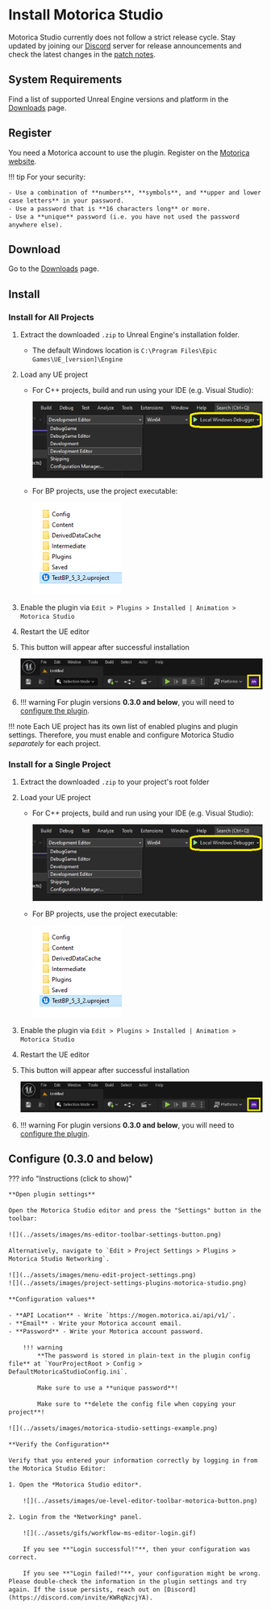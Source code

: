 # Install Motorica Studio

Motorica Studio currently does not follow a strict release cycle. Stay updated by joining our [Discord](https://discord.com/invite/KWRqNzcjYA) server for release announcements and check the latest changes in the [patch notes](../changelog.md).

## System Requirements

Find a list of supported Unreal Engine versions and platform in the [Downloads](../downloads.md) page.

## Register

You need a Motorica account to use the plugin. Register on the [Motorica website](https://www.motorica.ai/).

!!! tip
    For your security:

    - Use a combination of **numbers**, **symbols**, and **upper and lower case letters** in your password.
    - Use a password that is **16 characters long** or more.
    - Use a **unique** password (i.e. you have not used the password anywhere else).

## Download

Go to the [Downloads](../downloads.md) page.

## Install
### Install for All Projects

1. Extract the downloaded `.zip` to Unreal Engine's installation folder.
    - The default Windows location is `C:\Program Files\Epic Games\UE_[version]\Engine`
2. Load any UE project
      - For C++ projects, build and run using your IDE (e.g. Visual Studio):

        ![](../assets/images/open-project-cpp.png)

      - For BP projects, use the project executable:        

        ![](../assets/images/open-project-bp.png)

3. Enable the plugin via `Edit > Plugins > Installed | Animation > Motorica Studio`
4. Restart the UE editor
5. This button will appear after successful installation

    ![](../assets/images/ue-level-editor-toolbar-motorica-button.png)

6. !!! warning
    For plugin versions **0.3.0 and below**, you will need to [configure the plugin](#configure-030-and-below).

!!! note
    Each UE project has its own list of enabled plugins and plugin settings. Therefore, you must enable and configure Motorica Studio *separately* for each project.

### Install for a Single Project

1. Extract the downloaded `.zip` to your project's root folder
2. Load your UE project
      - For C++ projects, build and run using your IDE (e.g. Visual Studio):

        ![](../assets/images/open-project-cpp.png)

      - For BP projects, use the project executable:

        ![](../assets/images/open-project-bp.png)

3. Enable the plugin via `Edit > Plugins > Installed | Animation > Motorica Studio`
4. Restart the UE editor
5. This button will appear after successful installation

    ![](../assets/images/ue-level-editor-toolbar-motorica-button.png)

6. !!! warning
    For plugin versions **0.3.0 and below**, you will need to [configure the plugin](#configure-030-and-below).

## Configure (0.3.0 and below)

??? info "Instructions (click to show)"

    **Open plugin settings**

    Open the Motorica Studio editor and press the "Settings" button in the toolbar:

    ![](../assets/images/ms-editor-toolbar-settings-button.png)

    Alternatively, navigate to `Edit > Project Settings > Plugins > Motorica Studio Networking`.

    ![](../assets/images/menu-edit-project-settings.png)
    ![](../assets/images/project-settings-plugins-motorica-studio.png)

    **Configuration values**

    - **API Location** - Write `https://mogen.motorica.ai/api/v1/`.
    - **Email** - Write your Motorica account email.
    - **Password** - Write your Motorica account password.

        !!! warning
            **The password is stored in plain-text in the plugin config file** at `YourProjectRoot > Config > DefaultMotoricaStudioConfig.ini`.
            
            Make sure to use a **unique password**!

            Make sure to **delete the config file when copying your project**!

    ![](../assets/images/motorica-studio-settings-example.png)

    **Verify the Configuration**

    Verify that you entered your information correctly by logging in from the Motorica Studio Editor:

    1. Open the *Motorica Studio editor*.

        ![](../assets/images/ue-level-editor-toolbar-motorica-button.png)

    2. Login from the *Networking* panel. 

        ![](../assets/gifs/workflow-ms-editor-login.gif)

        If you see **"Login successful!"**, then your configuration was correct.

        If you see **"Login failed!"**, your configuration might be wrong. Please double-check the information in the plugin settings and try again. If the issue persists, reach out on [Discord](https://discord.com/invite/KWRqNzcjYA).

